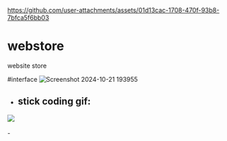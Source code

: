 https://github.com/user-attachments/assets/01d13cac-1708-470f-93b8-7bfca5f6bb03


# webstore
website store


#interface
![Screenshot 2024-10-21 193955](https://github.com/user-attachments/assets/992504f4-1628-4eee-aaa7-6baec8a1acac)
- ## stick coding gif:
<img align="center" src="https://github.com/mayankchaudhary26/Cool-Readme-ideas/blob/master/data/tenor.gif" />
<br>
<br>
- 
